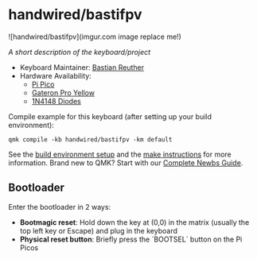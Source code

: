 # handwired/bastifpv

![handwired/bastifpv](imgur.com image replace me!)

*A short description of the keyboard/project*

* Keyboard Maintainer: [Bastian Reuther](https://github.com/bastifpv)
* Hardware Availability: 
    - [Pi Pico](https://www.raspberrypi.com/products/raspberry-pi-pico/) 
    - [Gateron Pro Yellow](https://www.alternate.de/Sharkoon/Gateron-Pro-Yellow-Switch-Set-Tastenschalter/html/product/1775601)
    - [1N4148 Diodes](https://www.amazon.de/Hailege-100PCS-1N4148-IN4148-High-Speed/dp/B07YZ8G7TG/ref=sr_1_6?__mk_de_DE=%C3%85M%C3%85%C5%BD%C3%95%C3%91&crid=N5YHFBVFQFPE&keywords=diode+100+pack&qid=1695635790&sprefix=diode+100+pack%2Caps%2C92&sr=8-6)




Compile example for this keyboard (after setting up your build environment):

    qmk compile -kb handwired/bastifpv -km default


See the [build environment setup](https://docs.qmk.fm/#/getting_started_build_tools) and the [make instructions](https://docs.qmk.fm/#/getting_started_make_guide) for more information. Brand new to QMK? Start with our [Complete Newbs Guide](https://docs.qmk.fm/#/newbs).

## Bootloader

Enter the bootloader in 2 ways:

* **Bootmagic reset**: Hold down the key at (0,0) in the matrix (usually the top left key or Escape) and plug in the keyboard
* **Physical reset button**: Briefly press the ´BOOTSEL´ button on the Pi Picos
